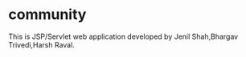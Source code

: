 community
=========
This is JSP/Servlet web application developed by Jenil Shah,Bhargav Trivedi,Harsh Raval.
